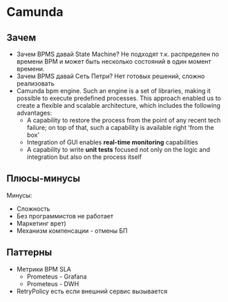 # Camunda

## Зачем

- Зачем BPMS давай State Machine? Не подходят т.к. распределен по времени BPM и может быть несколько состояний в один момент времени.
- Зачем BPMS давай Сеть Петри? Нет готовых решений, сложно реализовать
- Camunda bpm engine. Such an engine is a set of libraries, making it possible to execute predefined processes. This approach enabled us to create a flexible and scalable architecture, which includes the following advantages:
	- A capability to restore the process from the point of any recent tech failure; on top of that, such a capability is available right 'from the box'
	- Integration of GUI enables __real-time monitoring__ capabilities
	- A capability to write __unit tests__ focused not only on the logic and integration but also on the process itself

## Плюсы-минусы

Минусы:

- Сложность
- Без программистов не работает
- Маркетинг врет)
- Механизм компенсации - отмены БП

## Паттерны

- Метрики BPM SLA
	- Prometeus - Grafana
	- Prometeus - DWH
- RetryPolicy есть если внешний сервис вызывается
